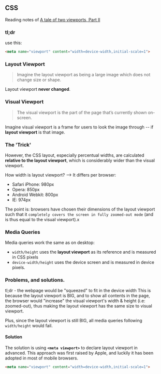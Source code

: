 ## CSS

Reading notes of [A tale of two viewports, Part II](http://www.quirksmode.org/mobile/viewports2.html)

### tl;dr

use this:

```html
<meta name="viewport" content="width=device-width,initial-scale=1">
```

### Layout Viewport

> Imagine the layout viewport as being a large image which does not change size or shape.

Layout viewport **never changed**.

### Visual Viewport

> The visual viewport is the part of the page that’s currently shown on-screen.

Imagine visual viewport is a frame for users to look the image through -- if **layout viewport** is that image.

### The 'Trick'

However, the CSS layout, especially percentual widths, are calculated **relative to the layout viewport**, which is considerably wider than the visual viewport.

How width is layout viewport? --> It differs per browser:

* Safari iPhone: 980px
* Opera: 850px
* Android Webkit: 800px
* IE: 974px

The point is: browsers have chosen their dimensions of the layout viewport such that it `completely covers the screen in fully zoomed-out mode` (and is thus equal to the visual viewport).x

### Media Queries

Media queries work the same as on desktop:

* `width/height` uses the **layout viewport** as its reference and is measured in CSS pixels
* `device-width/height` uses the device screen and is measured in device pixels.

### Problems, and solutions.

tl;dr - the webpage would be "squeezed" to fit in the device width
This is because the layout viewport is BIG, and to show all contents in the page, the browser would "increase" the visual viewport's width & height (i.e: zoomed-out), thus making the layout viewport has the same size to visual viewport.

Plus, since the layout viewport is still BIG, all media queries following `width/height` would fail.

#### Solution

The solution is using **`<meta viewport>`** to declare layout viewport in advanced. This approach was first raised by Apple, and luckily it has been adopted in most of mobile browsers.

```html
<meta name="viewport" content="width=device-width,initial-scale=1">
```
